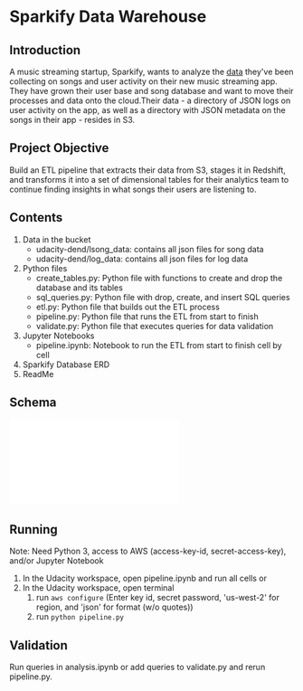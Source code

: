 # Sparkify Data Warehouse
## Introduction
A music streaming startup, Sparkify, wants to analyze the [data](http://millionsongdataset.com/) they've been collecting on songs and user activity on their new music streaming app. They have grown their user base and song database and want to move their processes and data onto the cloud.Their data - a directory of JSON logs on user activity on the app, as well as a directory with JSON metadata on the songs in their app - resides in S3.
## Project Objective
Build an ETL pipeline that extracts their data from S3, stages it in Redshift, and transforms it into a set of dimensional tables for their analytics team to continue finding insights in what songs their users are listening to.
## Contents
1. Data in the bucket
    - udacity-dend/lsong_data: contains all json files for song data
    - udacity-dend/log_data: contains all json files for log data
2. Python files
    - create_tables.py: Python file with functions to create and drop the database and its tables
    - sql_queries.py: Python file with drop, create, and insert SQL queries
    - etl.py: Python file that builds out the ETL process
    - pipeline.py: Python file that runs the ETL from start to finish
    - validate.py: Python file that executes queries for data validation
3. Jupyter Notebooks
    - pipeline.ipynb: Notebook to run the ETL from start to finish cell by cell
4. Sparkify Database ERD
5. ReadMe
## Schema
![ERD](Sparkify_DWH_Schema.pdf)
## Running 
Note: Need Python 3, access to AWS (access-key-id, secret-access-key), and/or Jupyter Notebook
1. In the Udacity workspace, open pipeline.ipynb and run all cells or
2. In the Udacity workspace, open terminal
    1. run ```aws configure``` (Enter key id, secret password, 'us-west-2' for region, and 'json' for format (w/o quotes))
    2. run ```python pipeline.py```
## Validation
Run queries in analysis.ipynb or add queries to validate.py and rerun pipeline.py.
